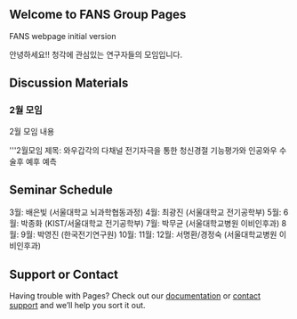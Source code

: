 ## Welcome to FANS Group Pages

FANS webpage initial version

안녕하세요!! 청각에 관심있는 연구자들의 모임입니다.

## Discussion Materials

### 2월 모임

2월 모임 내용

'''2월모임
제목: 와우갑각의 다채널 전기자극을 통한 청신경절 기능평가와 인공와우 수술후 예후 예측

## Seminar Schedule

3월: 배은빛 (서울대학교 뇌과학협동과정)
4월: 최광진 (서울대학교 전기공학부)
5월: 
6월: 박종화 (KIST/서울대학교 전기공학부)
7월: 박무균 (서울대학교병원 이비인후과)
8월: 
9월: 박영진 (한국전기연구원)
10월: 
11월:
12월: 서명환/경정숙 (서울대학교병원 이비인후과)

## Support or Contact

Having trouble with Pages? Check out our [documentation](https://help.github.com/categories/github-pages-basics/) or [contact support](https://github.com/contact) and we’ll help you sort it out.
